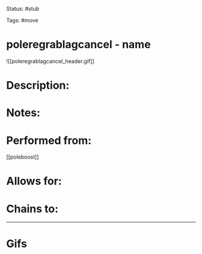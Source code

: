 Status: #stub 

Tags: #move

# poleregrablagcancel - name
![[poleregrablagcancel_header.gif]]
# Description:


# Notes:


# Performed from:
[[poleboost]]

# Allows for:


# Chains to:


___
# Gifs
